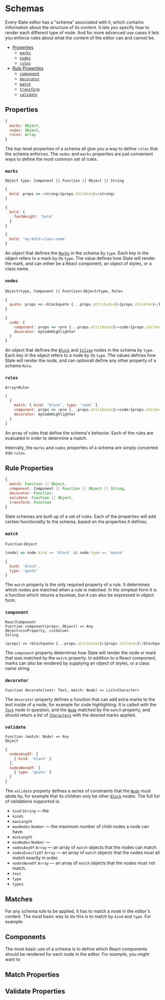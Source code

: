 
# Schemas

Every Slate editor has a "schema" associated with it, which contains information about the structure of its content. It lets you specify how to render each different type of node. And for more advanced use cases it lets you enforce rules about what the content of the editor can and cannot be.

- [Properties](#properties)
  - [`marks`](#marks)
  - [`nodes`](#nodes)
  - [`rules`](#rules)
- [Rule Properties](#rule-properties)
  - [`component`](#component)
  - [`decorator`](#decorator)
  - [`match`](#match)
  - [`transform`](#transform)
  - [`validate`](#validate)


## Properties

```js
{
  marks: Object,
  nodes: Object,
  rules: Array
}
```

The top-level properties of a schema all give you a way to define `rules` that the schema enforces. The `nodes` and `marks` properties are just convenient ways to define the most common set of rules.

### `marks`
`Object type: Component || Function || Object || String`

```js
{
  bold: props => <strong>{props.children}</strong>
}
```
```js
{
  bold: {
    fontWeight: 'bold'
  }
}
```
```js
{
  bold: 'my-bold-class-name'
}
```

An object that defines the [`Marks`](./mark.md) in the schema by `type`. Each key in the object refers to a mark by its `type`. The value defines how Slate will render the mark, and can either be a React component, an object of styles, or a class name.

### `nodes`
`Object<type, Component || Function>`
`Object<type, Rule>`

```js
{
  quote: props => <blockquote {...props.attributes}>{props.children}</blockquote>
}
```
```js
{
  code: {
    component: props => <pre {...props.attributes}><code>{props.children}</code></pre>,
    decorator: myCodeHighlighter
  }
}
```

An object that defines the [`Block`](./block.md) and [`Inline`](./inline.md) nodes in the schema by `type`. Each key in the object refers to a node by its `type`. The values defines how Slate will render the node, and can optionall define any other property of a schema `Rule`.

### `rules`
`Array<Rule>`

```js
[
  {
    match: { kind: 'block', type: 'code' },
    component: props => <pre {...props.attributes}><code>{props.children}</code></pre>,
    decorator: myCodeHighlighter
  }
]
```

An array of rules that define the schema's behavior. Each of the rules are evaluated in order to determine a match.

Internally, the `marks` and `nodes` properties of a schema are simply converted into `rules`.


## Rule Properties

```js
{
  match: Function || Object,
  component: Component || Function || Object || String,
  decorator: Function,
  validate: Function || Object,
  transform: Function
}
```

Slate schemas are built up of a set of rules. Each of the properties will add certain functionality to the schema, based on the properties it defines. 

### `match`
`Function`
`Object`

```js
(node) => node.kind == 'block' && node.type == 'quote'
```
```js
{
  kind: 'block',
  type: 'quote'
}
```

The `match` property is the only required property of a rule. It determines which nodes are matched when a rule is matched. In the simplest form it is a function which returns a boolean, but it can also be expressed in object form.

### `component`
`ReactComponent` <br/>
`Function component(props: Object) => Any` <br/>
`Object<cssProperty, cssValue>` <br/>
`String`

```js
(props) => <blockquote {...props.attributes}>{props.children}</blockquote>
```

The `component` property determines how Slate will render the node or mark that was matched by the `match` property. In addition to a React component, marks can also be rendered by supplying an object of styles, or a class name string.

### `decorator`
`Function decorate(text: Text, match: Node) => List<Character>`

The `decorator` property defines a function that can add extra marks to the text inside of a node, for example for code highlighting. It is called with the [`Text`](./text.md) node in question, and the [`Node`](./node.md) matched by the `match` property, and should return a list of [`Characters`](./character.md) with the desired marks applied.

### `validate`
`Function (match: Node) => Any` <br/>
`Object`

```js
{
  nodesAnyOf: [
    { kind: 'block' }
  ],
  nodesNoneOf: [
    { type: 'quote' }
  ]
}
```

The `validate` property defines a series of constraints that the [`Node`](./node.md) must abide by, for example that its children only be other [`Block`](./block.md) nodes. The full list of validations supported is:

- `kind` `String` — the 
- `kinds`
- `maxLength`
- `maxNodes` `Number` — the maximum number of child nodes a node can have.
- `minLength`
- `minNodes` `Number` — 
- `nodesAnyOf` `Array` — an array of `match` objects that the nodes can match.
- `nodesExactlyOf` `Array` — an array of `match` objects that the nodes must all match exactly in order.
- `nodesNoneOf` `Array` — an array of `match` objects that the nodes must not match.
- `text`
- `type`
- `types`


## Matches

For any schema rule to be applied, it has to match a node in the editor's content. The most basic way to do this is to match by `kind` and `type`. For example:



## Components

The most basic use of a schema is to define which React components should be rendered for each node in the editor. For example, you might want to 





## Match Properties

## Validate Properties
